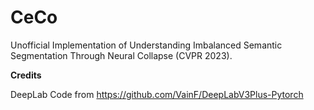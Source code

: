 # CeCo

Unofficial Implementation of Understanding Imbalanced Semantic Segmentation Through Neural Collapse (CVPR 2023).

**Credits**

DeepLab Code from https://github.com/VainF/DeepLabV3Plus-Pytorch

